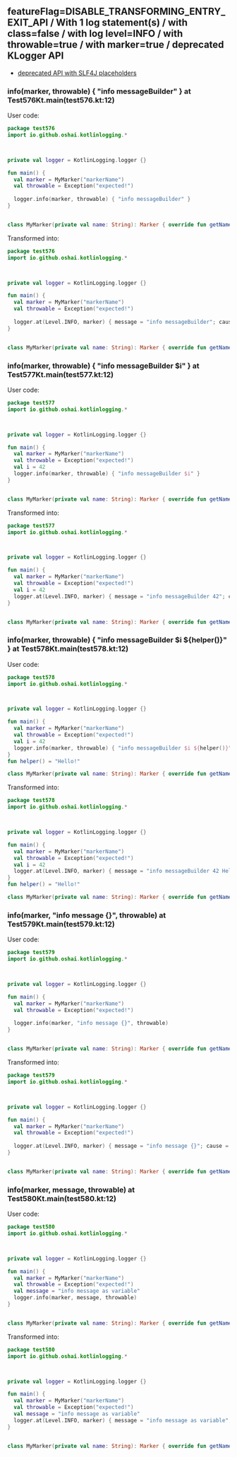 ## featureFlag=DISABLE_TRANSFORMING_ENTRY_EXIT_API / With 1 log statement(s) / with class=false / with log level=INFO / with throwable=true / with marker=true / deprecated KLogger API

* [deprecated API with SLF4J placeholders](deprecated-slf4j-placeholders.md)

###  info(marker, throwable) { "info messageBuilder" } at Test576Kt.main(test576.kt:12)

User code:
```kotlin
package test576
import io.github.oshai.kotlinlogging.*



private val logger = KotlinLogging.logger {}

fun main() {
  val marker = MyMarker("markerName")
  val throwable = Exception("expected!")
  
  logger.info(marker, throwable) { "info messageBuilder" }
}


class MyMarker(private val name: String): Marker { override fun getName() = name }

```
  
Transformed into:
```kotlin
package test576
import io.github.oshai.kotlinlogging.*



private val logger = KotlinLogging.logger {}

fun main() {
  val marker = MyMarker("markerName")
  val throwable = Exception("expected!")
  
  logger.at(Level.INFO, marker) { message = "info messageBuilder"; cause = throwable; internalCompilerData = KLoggingEventBuilder.InternalCompilerData(messageTemplate = "\"info messageBuilder\"", className = "test576.Test576Kt", methodName = "main", fileName = "test576.kt", lineNumber = 12)
}


class MyMarker(private val name: String): Marker { override fun getName() = name }

```

###  info(marker, throwable) { "info messageBuilder $i" } at Test577Kt.main(test577.kt:12)

User code:
```kotlin
package test577
import io.github.oshai.kotlinlogging.*



private val logger = KotlinLogging.logger {}

fun main() {
  val marker = MyMarker("markerName")
  val throwable = Exception("expected!")
  val i = 42
  logger.info(marker, throwable) { "info messageBuilder $i" }
}


class MyMarker(private val name: String): Marker { override fun getName() = name }

```
  
Transformed into:
```kotlin
package test577
import io.github.oshai.kotlinlogging.*



private val logger = KotlinLogging.logger {}

fun main() {
  val marker = MyMarker("markerName")
  val throwable = Exception("expected!")
  val i = 42
  logger.at(Level.INFO, marker) { message = "info messageBuilder 42"; cause = throwable; internalCompilerData = KLoggingEventBuilder.InternalCompilerData(messageTemplate = "\"info messageBuilder $i\"", className = "test577.Test577Kt", methodName = "main", fileName = "test577.kt", lineNumber = 12)
}


class MyMarker(private val name: String): Marker { override fun getName() = name }

```

###  info(marker, throwable) { "info messageBuilder $i ${helper()}" } at Test578Kt.main(test578.kt:12)

User code:
```kotlin
package test578
import io.github.oshai.kotlinlogging.*



private val logger = KotlinLogging.logger {}

fun main() {
  val marker = MyMarker("markerName")
  val throwable = Exception("expected!")
  val i = 42
  logger.info(marker, throwable) { "info messageBuilder $i ${helper()}" }
}
fun helper() = "Hello!"

class MyMarker(private val name: String): Marker { override fun getName() = name }

```
  
Transformed into:
```kotlin
package test578
import io.github.oshai.kotlinlogging.*



private val logger = KotlinLogging.logger {}

fun main() {
  val marker = MyMarker("markerName")
  val throwable = Exception("expected!")
  val i = 42
  logger.at(Level.INFO, marker) { message = "info messageBuilder 42 Hello!"; cause = throwable; internalCompilerData = KLoggingEventBuilder.InternalCompilerData(messageTemplate = "\"info messageBuilder $i ${helper()}\"", className = "test578.Test578Kt", methodName = "main", fileName = "test578.kt", lineNumber = 12)
}
fun helper() = "Hello!"

class MyMarker(private val name: String): Marker { override fun getName() = name }

```

###  info(marker, "info message {}", throwable) at Test579Kt.main(test579.kt:12)

User code:
```kotlin
package test579
import io.github.oshai.kotlinlogging.*



private val logger = KotlinLogging.logger {}

fun main() {
  val marker = MyMarker("markerName")
  val throwable = Exception("expected!")
  
  logger.info(marker, "info message {}", throwable)
}


class MyMarker(private val name: String): Marker { override fun getName() = name }

```
  
Transformed into:
```kotlin
package test579
import io.github.oshai.kotlinlogging.*



private val logger = KotlinLogging.logger {}

fun main() {
  val marker = MyMarker("markerName")
  val throwable = Exception("expected!")
  
  logger.at(Level.INFO, marker) { message = "info message {}"; cause = throwable; internalCompilerData = KLoggingEventBuilder.InternalCompilerData(messageTemplate = "\"info message {}\"", className = "test579.Test579Kt", methodName = "main", fileName = "test579.kt", lineNumber = 12)
}


class MyMarker(private val name: String): Marker { override fun getName() = name }

```

###  info(marker, message, throwable) at Test580Kt.main(test580.kt:12)

User code:
```kotlin
package test580
import io.github.oshai.kotlinlogging.*



private val logger = KotlinLogging.logger {}

fun main() {
  val marker = MyMarker("markerName")
  val throwable = Exception("expected!")
  val message = "info message as variable"
  logger.info(marker, message, throwable)
}


class MyMarker(private val name: String): Marker { override fun getName() = name }

```
  
Transformed into:
```kotlin
package test580
import io.github.oshai.kotlinlogging.*



private val logger = KotlinLogging.logger {}

fun main() {
  val marker = MyMarker("markerName")
  val throwable = Exception("expected!")
  val message = "info message as variable"
  logger.at(Level.INFO, marker) { message = "info message as variable"; cause = throwable; internalCompilerData = KLoggingEventBuilder.InternalCompilerData(messageTemplate = "message", className = "test580.Test580Kt", methodName = "main", fileName = "test580.kt", lineNumber = 12)
}


class MyMarker(private val name: String): Marker { override fun getName() = name }

```
